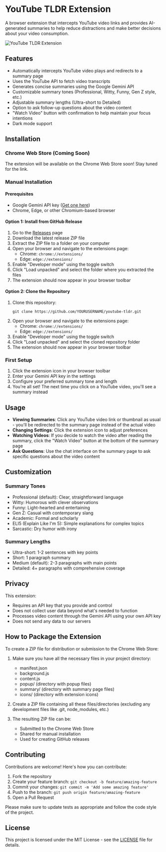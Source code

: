 # YouTube TLDR Extension

A browser extension that intercepts YouTube video links and provides AI-generated summaries to help reduce distractions and make better decisions about your video consumption.

![YouTube TLDR Extension](screenshots/screenshot.png)

## Features

- Automatically intercepts YouTube video plays and redirects to a summary page
- Uses the YouTube API to fetch video transcripts
- Generates concise summaries using the Google Gemini API
- Customizable summary tones (Professional, Witty, Funny, Gen Z style, etc.)
- Adjustable summary lengths (Ultra-short to Detailed)
- Option to ask follow-up questions about the video content
- "Watch Video" button with confirmation to help maintain your focus intentions
- Dark mode support

## Installation

### Chrome Web Store (Coming Soon)

The extension will be available on the Chrome Web Store soon! Stay tuned for the link.

### Manual Installation

#### Prerequisites

- Google Gemini API key ([Get one here](https://makersuite.google.com/app/apikey))
- Chrome, Edge, or other Chromium-based browser

#### Option 1: Install from GitHub Release

1. Go to the [Releases](https://github.com/YOURUSERNAME/youtube-tldr/releases) page
2. Download the latest release ZIP file
3. Extract the ZIP file to a folder on your computer
4. Open your browser and navigate to the extensions page:
   - Chrome: `chrome://extensions/`
   - Edge: `edge://extensions/`
5. Enable "Developer mode" using the toggle switch
6. Click "Load unpacked" and select the folder where you extracted the files
7. The extension should now appear in your browser toolbar

#### Option 2: Clone the Repository

1. Clone this repository:
   ```
   git clone https://github.com/YOURUSERNAME/youtube-tldr.git
   ```
2. Open your browser and navigate to the extensions page:
   - Chrome: `chrome://extensions/`
   - Edge: `edge://extensions/`
3. Enable "Developer mode" using the toggle switch
4. Click "Load unpacked" and select the cloned repository folder
5. The extension should now appear in your browser toolbar

### First Setup

1. Click the extension icon in your browser toolbar
2. Enter your Gemini API key in the settings
3. Configure your preferred summary tone and length
4. You're all set! The next time you click on a YouTube video, you'll see a summary instead

## Usage

- **Viewing Summaries**: Click any YouTube video link or thumbnail as usual - you'll be redirected to the summary page instead of the actual video
- **Changing Settings**: Click the extension icon to adjust preferences
- **Watching Videos**: If you decide to watch the video after reading the summary, click the "Watch Video" button at the bottom of the summary page
- **Ask Questions**: Use the chat interface on the summary page to ask specific questions about the video content

## Customization

### Summary Tones

- Professional (default): Clear, straightforward language
- Witty: Humorous with clever observations
- Funny: Light-hearted and entertaining
- Gen Z: Casual with contemporary slang
- Academic: Formal and scholarly
- ELI5 (Explain Like I'm 5): Simple explanations for complex topics
- Sarcastic: Dry humor with irony

### Summary Lengths

- Ultra-short: 1-2 sentences with key points
- Short: 1 paragraph summary
- Medium (default): 2-3 paragraphs with main points
- Detailed: 4+ paragraphs with comprehensive coverage

## Privacy

This extension:
- Requires an API key that you provide and control
- Does not collect user data beyond what's needed to function
- Processes video content through the Gemini API using your own API key
- Does not send any data to our servers

## How to Package the Extension

To create a ZIP file for distribution or submission to the Chrome Web Store:

1. Make sure you have all the necessary files in your project directory:
   - manifest.json
   - background.js
   - content.js
   - popup/ (directory with popup files)
   - summary/ (directory with summary page files)
   - icons/ (directory with extension icons)

2. Create a ZIP file containing all these files/directories (excluding any development files like .git, node_modules, etc.)

3. The resulting ZIP file can be:
   - Submitted to the Chrome Web Store
   - Shared for manual installation
   - Used for creating GitHub releases

## Contributing

Contributions are welcome! Here's how you can contribute:

1. Fork the repository
2. Create your feature branch: `git checkout -b feature/amazing-feature`
3. Commit your changes: `git commit -m 'Add some amazing feature'`
4. Push to the branch: `git push origin feature/amazing-feature`
5. Open a Pull Request

Please make sure to update tests as appropriate and follow the code style of the project.

## License

This project is licensed under the MIT License - see the [LICENSE](LICENSE) file for details. 